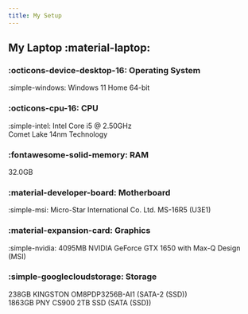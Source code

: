 ```yaml
---
title: My Setup
---
```

## My Laptop :material-laptop:

### :octicons-device-desktop-16: Operating System

:simple-windows: Windows 11 Home 64-bit

### :octicons-cpu-16: CPU

:simple-intel: Intel Core i5 @ 2.50GHz <br>
Comet Lake 14nm Technology

### :fontawesome-solid-memory: RAM

32.0GB

### :material-developer-board: Motherboard

:simple-msi: Micro-Star International Co. Ltd. MS-16R5 (U3E1)

### :material-expansion-card: Graphics

:simple-nvidia: 4095MB NVIDIA GeForce GTX 1650 with Max-Q Design (MSI)

### :simple-googlecloudstorage: Storage

238GB KINGSTON OM8PDP3256B-AI1 (SATA-2 (SSD)) <br>
1863GB PNY CS900 2TB SSD (SATA (SSD))
